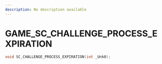 ```yaml
---
description: No description available 
---
```


# GAME\_SC_CHALLENGE_PROCESS_EXPIRATION

```cpp
void SC_CHALLENGE_PROCESS_EXPIRATION(int _Unk0);
```